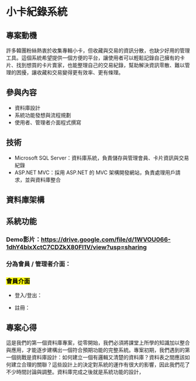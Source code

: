 # 小卡紀錄系統
## 專案動機
許多韓團粉絲熱衷於收集專輯小卡，但收藏與交易的資訊分散，也缺少好用的管理工具。這個系統希望提供一個方便的平台，讓使用者可以輕鬆記錄自己擁有的卡片、找到想買的卡片賣家，也能整理自己的交易紀錄，幫助解決資訊零散、難以管理的困擾，讓收藏和交易變得更有效率、更有條理。
## 參與內容
- 資料庫設計
- 系統功能發想與流程規劃
- 使用者、管理者介面程式撰寫
## 技術
- Microsoft SQL Server：資料庫系統，負責儲存與管理會員、卡片資訊與交易紀錄
- ASP.NET MVC：採用 ASP.NET 的 MVC 架構開發網站，負責處理用戶請求，並與資料庫整合
## 資料庫架構

## 系統功能
### Demo影片：https://drive.google.com/file/d/1WVOU066-1dhY4blxXctC7CDZkX80Fl1V/view?usp=sharing

### 分為會員 / 管理者介面：  
### <mark> 會員介面 </mark>
- 登入/登出：
  
- 註冊：
## 專案心得
這是我們的第一個資料庫專案，從零開始，我們必須將課堂上所學的知識加以整合與應用，才能逐步建構出一個符合預期功能的完整系統。專案初期，我們遇到的第一個挑戰是資料庫設計：如何建立一個有邏輯又清楚的資料庫？資料表之間應該如何建立合理的關聯？這些設計上的決定對系統的運作有很大的影響，因此我們花了不少時間討論與調整。資料庫完成之後就是系統功能的設計，
